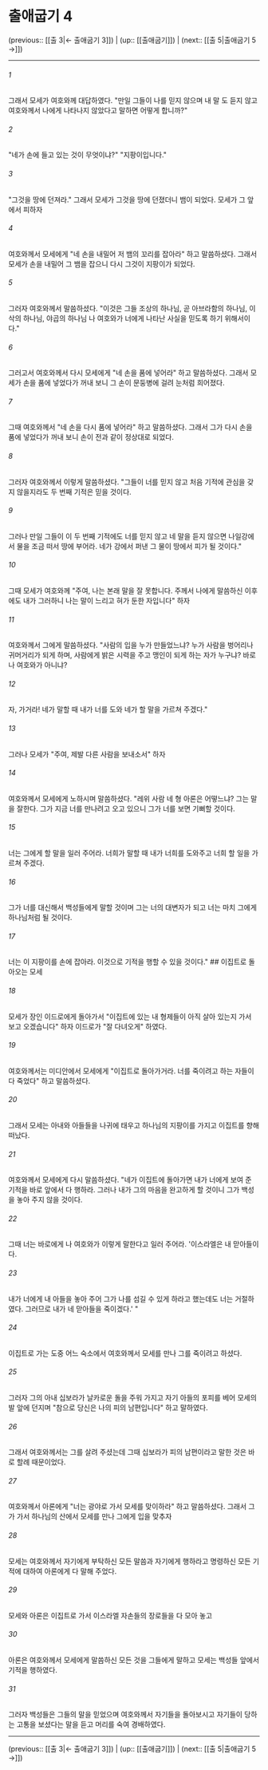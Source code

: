 # 출애굽기 4

(previous:: [[출 3|← 출애굽기 3]]) | (up:: [[출애굽기]]) | (next:: [[출 5|출애굽기 5 →]])

***




###### 1 

그래서 모세가 여호와께 대답하였다. "만일 그들이 나를 믿지 않으며 내 말 도 듣지 않고 여호와께서 나에게 나타나지 않았다고 말하면 어떻게 합니까?" 



###### 2 

"네가 손에 들고 있는 것이 무엇이냐?" "지팡이입니다." 



###### 3 

"그것을 땅에 던져라." 그래서 모세가 그것을 땅에 던졌더니 뱀이 되었다. 모세가 그 앞에서 피하자 



###### 4 

여호와께서 모세에게 "네 손을 내밀어 저 뱀의 꼬리를 잡아라" 하고 말씀하셨다. 그래서 모세가 손을 내밀어 그 뱀을 잡으니 다시 그것이 지팡이가 되었다. 



###### 5 

그러자 여호와께서 말씀하셨다. "이것은 그들 조상의 하나님, 곧 아브라함의 하나님, 이삭의 하나님, 야곱의 하나님 나 여호와가 너에게 나타난 사실을 믿도록 하기 위해서이다." 



###### 6 

그러고서 여호와께서 다시 모세에게 "네 손을 품에 넣어라" 하고 말씀하셨다. 그래서 모세가 손을 품에 넣었다가 꺼내 보니 그 손이 문둥병에 걸려 눈처럼 희어졌다. 



###### 7 

그때 여호와께서 "네 손을 다시 품에 넣어라" 하고 말씀하셨다. 그래서 그가 다시 손을 품에 넣었다가 꺼내 보니 손이 전과 같이 정상대로 되었다. 



###### 8 

그러자 여호와께서 이렇게 말씀하셨다. "그들이 너를 믿지 않고 처음 기적에 관심을 갖지 않을지라도 두 번째 기적은 믿을 것이다. 



###### 9 

그러나 만일 그들이 이 두 번째 기적에도 너를 믿지 않고 네 말을 듣지 않으면 나일강에서 물을 조금 떠서 땅에 부어라. 네가 강에서 퍼낸 그 물이 땅에서 피가 될 것이다." 



###### 10 

그때 모세가 여호와께 "주여, 나는 본래 말을 잘 못합니다. 주께서 나에게 말씀하신 이후에도 내가 그러하니 나는 말이 느리고 혀가 둔한 자입니다" 하자 



###### 11 

여호와께서 그에게 말씀하셨다. "사람의 입을 누가 만들었느냐? 누가 사람을 벙어리나 귀머거리가 되게 하며, 사람에게 밝은 시력을 주고 맹인이 되게 하는 자가 누구냐? 바로 나 여호와가 아니냐? 



###### 12 

자, 가거라! 네가 말할 때 내가 너를 도와 네가 할 말을 가르쳐 주겠다." 



###### 13 

그러나 모세가 "주여, 제발 다른 사람을 보내소서" 하자 



###### 14 

여호와께서 모세에게 노하시며 말씀하셨다. "레위 사람 네 형 아론은 어떻느냐? 그는 말을 잘한다. 그가 지금 너를 만나려고 오고 있으니 그가 너를 보면 기뻐할 것이다. 



###### 15 

너는 그에게 할 말을 일러 주어라. 너희가 말할 때 내가 너희를 도와주고 너희 할 일을 가르쳐 주겠다. 



###### 16 

그가 너를 대신해서 백성들에게 말할 것이며 그는 너의 대변자가 되고 너는 마치 그에게 하나님처럼 될 것이다. 



###### 17 

너는 이 지팡이를 손에 잡아라. 이것으로 기적을 행할 수 있을 것이다." ## 이집트로 돌아오는 모세 



###### 18 

모세가 장인 이드로에게 돌아가서 "이집트에 있는 내 형제들이 아직 살아 있는지 가서 보고 오겠습니다" 하자 이드로가 "잘 다녀오게" 하였다. 



###### 19 

여호와께서는 미디안에서 모세에게 "이집트로 돌아가거라. 너를 죽이려고 하는 자들이 다 죽었다" 하고 말씀하셨다. 



###### 20 

그래서 모세는 아내와 아들들을 나귀에 태우고 하나님의 지팡이를 가지고 이집트를 향해 떠났다. 



###### 21 

여호와께서 모세에게 다시 말씀하셨다. "네가 이집트에 돌아가면 내가 너에게 보여 준 기적을 바로 앞에서 다 행하라. 그러나 내가 그의 마음을 완고하게 할 것이니 그가 백성을 놓아 주지 않을 것이다. 



###### 22 

그때 너는 바로에게 나 여호와가 이렇게 말한다고 일러 주어라. '이스라엘은 내 맏아들이다. 



###### 23 

내가 너에게 내 아들을 놓아 주어 그가 나를 섬길 수 있게 하라고 했는데도 너는 거절하였다. 그러므로 내가 네 맏아들을 죽이겠다.' " 



###### 24 

이집트로 가는 도중 어느 숙소에서 여호와께서 모세를 만나 그를 죽이려고 하셨다. 



###### 25 

그러자 그의 아내 십보라가 날카로운 돌을 주워 가지고 자기 아들의 포피를 베어 모세의 발 앞에 던지며 "참으로 당신은 나의 피의 남편입니다" 하고 말하였다. 



###### 26 

그래서 여호와께서는 그를 살려 주셨는데 그때 십보라가 피의 남편이라고 말한 것은 바로 할례 때문이었다. 



###### 27 

여호와께서 아론에게 "너는 광야로 가서 모세를 맞이하라" 하고 말씀하셨다. 그래서 그가 가서 하나님의 산에서 모세를 만나 그에게 입을 맞추자 



###### 28 

모세는 여호와께서 자기에게 부탁하신 모든 말씀과 자기에게 행하라고 명령하신 모든 기적에 대하여 아론에게 다 말해 주었다. 



###### 29 

모세와 아론은 이집트로 가서 이스라엘 자손들의 장로들을 다 모아 놓고 



###### 30 

아론은 여호와께서 모세에게 말씀하신 모든 것을 그들에게 말하고 모세는 백성들 앞에서 기적을 행하였다. 



###### 31 

그러자 백성들은 그들의 말을 믿었으며 여호와께서 자기들을 돌아보시고 자기들이 당하는 고통을 보셨다는 말을 듣고 머리를 숙여 경배하였다.

***

(previous:: [[출 3|← 출애굽기 3]]) | (up:: [[출애굽기]]) | (next:: [[출 5|출애굽기 5 →]])
